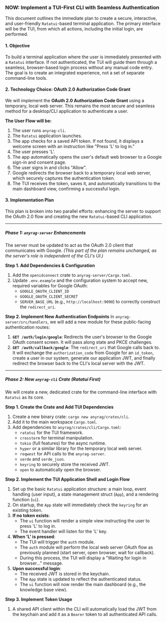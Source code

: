 ### **NOW: Implement a TUI-First CLI with Seamless Authentication**

This document outlines the immediate plan to create a secure, interactive, and user-friendly `Ratatui`-based terminal application. The primary interface will be the TUI, from which all actions, including the initial login, are performed.

#### **1. Objective**

To build a terminal application where the user is immediately presented with a `Ratatui` interface. If not authenticated, the TUI will guide them through a seamless, browser-based login process without any manual code entry. The goal is to create an integrated experience, not a set of separate command-line tools.

#### **2. Technology Choice: OAuth 2.0 Authorization Code Grant**

We will implement the **OAuth 2.0 Authorization Code Grant** using a temporary, local web server. This remains the most secure and seamless method for a desktop/CLI application to authenticate a user.

**The User Flow will be:**
1.  The user runs `anyrag-cli`.
2.  The `Ratatui` application launches.
3.  The app checks for a saved API token. If not found, it displays a welcome screen with an instruction like "Press 'L' to log in."
4.  The user presses 'L'.
5.  The app automatically opens the user's default web browser to a Google sign-in and consent page.
6.  The user signs in and clicks "Allow".
7.  Google redirects the browser back to a temporary local web server, which securely captures the authentication token.
8.  The TUI receives the token, saves it, and automatically transitions to the main dashboard view, confirming a successful login.

#### **3. Implementation Plan**

This plan is broken into two parallel efforts: enhancing the server to support the OAuth 2.0 flow and creating the new `Ratatui`-based CLI application.

---

##### **Phase 1: `anyrag-server` Enhancements**

The server must be updated to act as the OAuth 2.0 client that communicates with Google. *(This part of the plan remains unchanged, as the server's role is independent of the CLI's UI.)*

**Step 1. Add Dependencies & Configuration**
1.  Add the `openidconnect` crate to `anyrag-server/Cargo.toml`.
2.  Update `.env.example` and the configuration system to accept new, required variables for Google OAuth:
    *   `GOOGLE_OAUTH_CLIENT_ID`
    *   `GOOGLE_OAUTH_CLIENT_SECRET`
    *   `SERVER_BASE_URL` (e.g., `http://localhost:9090`) to correctly construct the `redirect_uri`.

**Step 2. Implement New Authentication Endpoints**
In `anyrag-server/src/handlers`, we will add a new module for these public-facing authentication routes:

1.  **`GET /auth/login/google`**: Redirects the user's browser to the Google OAuth consent screen. It will pass along state and PKCE challenges.
2.  **`GET /auth/callback/google`**: The `redirect_uri` that Google calls back to. It will exchange the `authorization_code` from Google for an `id_token`, create a user in our system, generate our application JWT, and finally redirect the browser back to the CLI's local server with the JWT.

---

##### **Phase 2: New `anyrag-cli` Crate (Ratatui First)**

We will create a new, dedicated crate for the command-line interface with `Ratatui` as its core.

**Step 1. Create the Crate and Add TUI Dependencies**
1.  Create a new binary crate: `cargo new anyrag/crates/cli`.
2.  Add it to the main workspace `Cargo.toml`.
3.  Add dependencies to `anyrag/crates/cli/Cargo.toml`:
    *   `ratatui` for the TUI framework.
    *   `crossterm` for terminal manipulation.
    *   `tokio` (full features) for the async runtime.
    *   `hyper` or a similar library for the temporary local web server.
    *   `reqwest` for API calls to the `anyrag-server`.
    *   `serde` and `serde_json`.
    *   `keyring` to securely store the received JWT.
    *   `open` to automatically open the browser.

**Step 2. Implement the TUI Application Shell and Login Flow**
1.  Set up the basic `Ratatui` application structure: a main loop, event handling (user input), a state management struct (`App`), and a rendering function (`ui`).
2.  On startup, the `App` state will immediately check the `keyring` for an existing token.
3.  **If no token exists**:
    *   The `ui` function will render a simple view instructing the user to press 'L' to log in.
    *   The event handler will listen for the 'L' key.
4.  **When 'L' is pressed**:
    *   The TUI will trigger the `auth` module.
    *   The `auth` module will perform the local web server OAuth flow as previously planned (start server, open browser, wait for callback).
    *   During this process, the TUI will display a "Waiting for login in browser..." message.
5.  **Upon successful login**:
    *   The received JWT is stored in the keychain.
    *   The `App` state is updated to reflect the authenticated status.
    *   The `ui` function will now render the main dashboard (e.g., the knowledge base view).

**Step 3. Implement Token Usage**
1.  A shared API client within the CLI will automatically load the JWT from the keychain and add it as a `Bearer` token to all authenticated API calls.